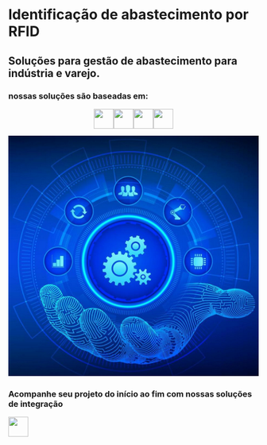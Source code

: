 # Identificação de abastecimento por RFID
## Soluções para gestão de abastecimento para indústria e varejo.
### nossas soluções são baseadas em:


<div style="display: flex; justify-content: center;">
  <img loading="lazy" src="https://cdn.jsdelivr.net/gh/devicons/devicon@latest/icons/python/python-original-wordmark.svg" width="40" height="40"/>
  <img loading="lazy" src="https://cdn.jsdelivr.net/gh/devicons/devicon@latest/icons/cplusplus/cplusplus-original.svg" width="40" height="40"/>
  <img loading="lazy" src="https://cdn.jsdelivr.net/gh/devicons/devicon@latest/icons/raspberrypi/raspberrypi-original.svg"  
 width="40" height="40"/>
  <img loading="lazy" img src="https://cdn.jsdelivr.net/gh/devicons/devicon@latest/icons/arduino/arduino-original-wordmark.svg" width="40" height="40"/>
          
</div>
         

![PWE ENGENHARIA CONTROLE E AUTOMAÇÃO](images/pwe_engautocontrol.png)

### Acompanhe seu projeto do início ao fim com nossas soluções de integração
<img loading="lazy" src="https://cdn.jsdelivr.net/gh/devicons/devicon/icons/git/git-original.svg" width="40" height="40"/>
          
          
          

